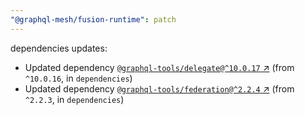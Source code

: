 ```yaml
---
"@graphql-mesh/fusion-runtime": patch
---
```

dependencies updates:
  - Updated dependency [`@graphql-tools/delegate@^10.0.17` ↗︎](https://www.npmjs.com/package/@graphql-tools/delegate/v/10.0.17) (from `^10.0.16`, in `dependencies`)
  - Updated dependency [`@graphql-tools/federation@^2.2.4` ↗︎](https://www.npmjs.com/package/@graphql-tools/federation/v/2.2.4) (from `^2.2.3`, in `dependencies`)

